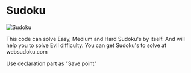 # Sudoku

![Sudoku](https://github.com/Skoteinos1/Sudoku/blob/main/sudoku.jpg)

This code can solve Easy, Medium and Hard Sudoku's by itself. And will help you to solve Evil difficulty.
You can get Sudoku's to solve at websudoku.com

Use declaration part as "Save point"
